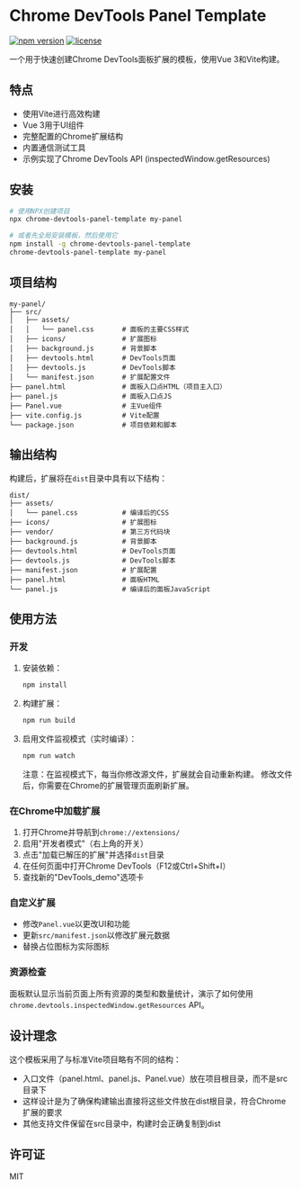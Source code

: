 # Chrome DevTools Panel Template

[![npm version](https://img.shields.io/npm/v/chrome-devtools-panel-template.svg)](https://www.npmjs.com/package/chrome-devtools-panel-template)
[![license](https://img.shields.io/npm/l/chrome-devtools-panel-template.svg)](https://github.com/yourusername/chrome-devtools-panel-template/blob/main/LICENSE)

一个用于快速创建Chrome DevTools面板扩展的模板，使用Vue 3和Vite构建。

## 特点

- 使用Vite进行高效构建
- Vue 3用于UI组件
- 完整配置的Chrome扩展结构
- 内置通信测试工具
- 示例实现了Chrome DevTools API (inspectedWindow.getResources)

## 安装

```bash
# 使用NPX创建项目
npx chrome-devtools-panel-template my-panel

# 或者先全局安装模板，然后使用它
npm install -g chrome-devtools-panel-template
chrome-devtools-panel-template my-panel
```

## 项目结构

```
my-panel/
├── src/
│   ├── assets/
│   │   └── panel.css       # 面板的主要CSS样式
│   ├── icons/              # 扩展图标
│   ├── background.js       # 背景脚本
│   ├── devtools.html       # DevTools页面
│   ├── devtools.js         # DevTools脚本
│   └── manifest.json       # 扩展配置文件
├── panel.html              # 面板入口点HTML（项目主入口）
├── panel.js                # 面板入口点JS
├── Panel.vue               # 主Vue组件
├── vite.config.js          # Vite配置
└── package.json            # 项目依赖和脚本
```

## 输出结构

构建后，扩展将在`dist`目录中具有以下结构：

```
dist/
├── assets/
│   └── panel.css           # 编译后的CSS
├── icons/                  # 扩展图标
├── vendor/                 # 第三方代码块
├── background.js           # 背景脚本
├── devtools.html           # DevTools页面
├── devtools.js             # DevTools脚本
├── manifest.json           # 扩展配置
├── panel.html              # 面板HTML
└── panel.js                # 编译后的面板JavaScript
```

## 使用方法

### 开发

1. 安装依赖：
   ```bash
   npm install
   ```

2. 构建扩展：
   ```bash
   npm run build
   ```

3. 启用文件监视模式（实时编译）：
   ```bash
   npm run watch
   ```
   
   注意：在监视模式下，每当你修改源文件，扩展就会自动重新构建。
   修改文件后，你需要在Chrome的扩展管理页面刷新扩展。

### 在Chrome中加载扩展

1. 打开Chrome并导航到`chrome://extensions/`
2. 启用"开发者模式"（右上角的开关）
3. 点击"加载已解压的扩展"并选择`dist`目录
4. 在任何页面中打开Chrome DevTools（F12或Ctrl+Shift+I）
5. 查找新的"DevTools_demo"选项卡

### 自定义扩展

- 修改`Panel.vue`以更改UI和功能
- 更新`src/manifest.json`以修改扩展元数据
- 替换占位图标为实际图标


### 资源检查

面板默认显示当前页面上所有资源的类型和数量统计，演示了如何使用`chrome.devtools.inspectedWindow.getResources` API。

## 设计理念

这个模板采用了与标准Vite项目略有不同的结构：
- 入口文件（panel.html、panel.js、Panel.vue）放在项目根目录，而不是src目录下
- 这样设计是为了确保构建输出直接将这些文件放在dist根目录，符合Chrome扩展的要求
- 其他支持文件保留在src目录中，构建时会正确复制到dist

## 许可证

MIT
